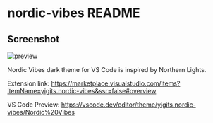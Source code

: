 # nordic-vibes README

## Screenshot

![preview](https://github.com/yigitsr/Nordic-Vibes-VS-Code-Extension/assets/55548182/975e3276-30ec-4861-b2a8-d459a75ec97e)

Nordic Vibes dark theme for VS Code is inspired by Northern Lights.

Extension link: https://marketplace.visualstudio.com/items?itemName=yigits.nordic-vibes&ssr=false#overview

VS Code Preview: https://vscode.dev/editor/theme/yigits.nordic-vibes/Nordic%20Vibes
